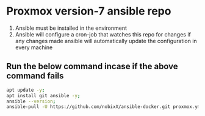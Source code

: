 # Proxmox version-7 ansible repo

1. Ansible must be installed in the environment
2. Ansible will configure a cron-job that watches this repo for changes if any changes made ansible will automatically update the configuration in every machine 

<!-- ## Run this command as a root user to install and run ansible
```sh
curl 172.16.16.65:8081/ansible/ | bash
  ```
The above command downloads a bash file from 172.16.16.65 and runs the following commands instead of running one by one -->

## Run the below command incase if the above command fails

```sh
apt update -y;
apt install git ansible -y;
ansible --version;
ansible-pull -U https://github.com/nobixX/ansible-docker.git proxmox.yml;
  ```

